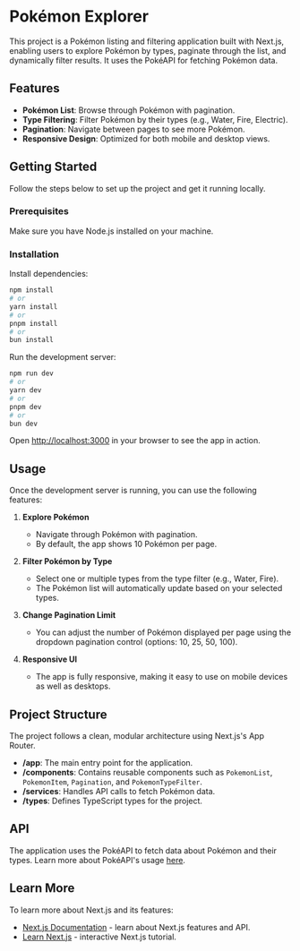 # Pokémon Explorer

This project is a Pokémon listing and filtering application built with Next.js, enabling users to explore Pokémon by types, paginate through the list, and dynamically filter results. It uses the PokéAPI for fetching Pokémon data.

## Features

- **Pokémon List**: Browse through Pokémon with pagination.
- **Type Filtering**: Filter Pokémon by their types (e.g., Water, Fire, Electric).
- **Pagination**: Navigate between pages to see more Pokémon.
- **Responsive Design**: Optimized for both mobile and desktop views.

## Getting Started

Follow the steps below to set up the project and get it running locally.

### Prerequisites

Make sure you have Node.js installed on your machine.

### Installation
Install dependencies:

```bash
npm install
# or
yarn install
# or
pnpm install
# or
bun install
```

Run the development server:

```bash
npm run dev
# or
yarn dev
# or
pnpm dev
# or
bun dev
```

Open [http://localhost:3000](http://localhost:3000) in your browser to see the app in action.

## Usage

Once the development server is running, you can use the following features:

1. **Explore Pokémon**
   - Navigate through Pokémon with pagination.
   - By default, the app shows 10 Pokémon per page.

2. **Filter Pokémon by Type**
   - Select one or multiple types from the type filter (e.g., Water, Fire).
   - The Pokémon list will automatically update based on your selected types.

3. **Change Pagination Limit**
   - You can adjust the number of Pokémon displayed per page using the dropdown pagination control (options: 10, 25, 50, 100).

4. **Responsive UI**
   - The app is fully responsive, making it easy to use on mobile devices as well as desktops.

## Project Structure

The project follows a clean, modular architecture using Next.js's App Router.

- **/app**: The main entry point for the application.
- **/components**: Contains reusable components such as `PokemonList`, `PokemonItem`, `Pagination`, and `PokemonTypeFilter`.
- **/services**: Handles API calls to fetch Pokémon data.
- **/types**: Defines TypeScript types for the project.

## API

The application uses the PokéAPI to fetch data about Pokémon and their types. Learn more about PokéAPI's usage [here](https://pokeapi.co/docs/v2).

## Learn More

To learn more about Next.js and its features:

- [Next.js Documentation](https://nextjs.org/docs) - learn about Next.js features and API.
- [Learn Next.js](https://nextjs.org/learn) - interactive Next.js tutorial.